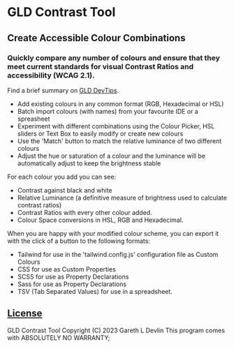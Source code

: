 # GLD Contrast Tool

## Create Accessible Colour Combinations

### Quickly compare any number of colours and ensure that they meet current standards for visual Contrast Ratios and accessibility (WCAG 2.1).

Find a brief summary on [GLD DevTips](https://glddevtips.web.app/?title=WCAG%202.1%20Contrast%20Guidance).

- Add existing colours in any common format (RGB, Hexadecimal or HSL)
- Batch import colours (with names) from your favourite IDE or a spreasheet
- Experiment with different combinations using the Colour Picker, HSL sliders or Text Box to easily modify or create new colours
- Use the 'Match' button to match the relative luminance of two different colours
- Adjust the hue or saturation of a colour and the luminance will be automatically adjust to keep the brightness stable

For each colour you add you can see:

- Contrast against black and white
- Relative Luminance (a definitive measure of brightness used to calculate contrast ratios)
- Contrast Ratios with every other colour added.
- Colour Space conversions in HSL, RGB and Hexadecimal.

When you are happy with your modified colour scheme, you can export it with the click of a button to the following formats:

- Tailwind for use in the 'tailwind.config.js' configuration file as Custom Colours
- CSS for use as Custom Properties
- SCSS for use as Property Declarations
- Sass for use as Property Declarations
- TSV (Tab Separated Values) for use in a spreadsheet.

## [License](https://github.com/GLD5000/parsing-multi/blob/74e8ce1ec6bd1f25aab2c5100f5caea8346737f9/LICENSE.MD)

GLD Contrast Tool Copyright (C) 2023 Gareth L Devlin
This program comes with ABSOLUTELY NO WARRANTY;
